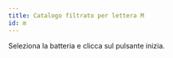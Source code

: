 ```yaml
---
title: Catalogo filtrato per lettera M
id: m
---
```

Seleziona la batteria e clicca sul pulsante inizia.